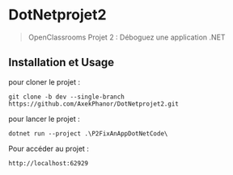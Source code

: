 # DotNetprojet2
> OpenClassrooms
> Projet 2 : Déboguez une application .NET


## Installation et Usage

pour cloner le projet :
```
git clone -b dev --single-branch https://github.com/AxekPhanor/DotNetprojet2.git
```

pour lancer le projet :
```
dotnet run --project .\P2FixAnAppDotNetCode\
```

Pour accéder au projet :
```
http://localhost:62929
```

